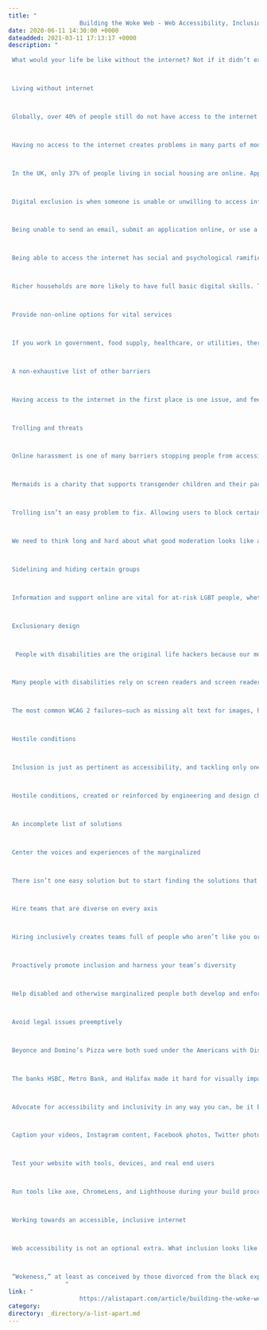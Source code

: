 ```yaml
---
title: "
					Building the Woke Web - Web Accessibility, Inclusion &#038; Social Justice				"
date: 2020-06-11 14:30:00 +0000
dateadded: 2021-03-11 17:13:17 +0000
description: "
					
 What would your life be like without the internet? Not if it didn’t exist at all, but if you were locked out of it? Would your days be different? Unrecognizable, even? Keeping your answers to that in mind, do you think access to the internet is a human right? Do we need to be able to access it to fully participate in modern society? To answer “yes” to these questions would have been unthinkable 20 years ago. 



 Living without internet 



 Globally, over 40% of people still do not have access to the internet. That lack of access and the issues it creates have helped motivate digital equity initiatives like Tech Goes Home and the Good Things Foundation. 



 Having no access to the internet creates problems in many parts of modern life. In the UK, bank branches are closing, forcing many to do their banking online. Many utilities now require internet access to request or amend services, or get better deals. Civil services, such as registering to vote, are increasingly online. As this continues, people who have no access to broadband or who have limited access to mobile data fall behind—this often includes homeless people, elderly people, and those on low incomes who are already operating at a disadvantage. 



 In the UK, only 37% of people living in social housing are online. Approximately 1 in 5 adults with a disability in the UK have not used the internet recently, and they make up half of the people who have not accessed the internet in the last three months. Globally, the UN target for affordable mobile data is 2% of monthly income for 1GB data, and yet many countries are still nowhere near reaching this goal. Not having access to the internet is expensive, locking you out of essential services and a surfeit of helpful information. Giving people full access to the splendors and knowledge of the online world should be imperative for everyone who works on it. 



 Digital exclusion is when someone is unable or unwilling to access information and services online. In the UK, 10% of the adult population was digitally excluded in 2018. The number of people in the UK lacking basic digital skills is decreasing, but in 2018, 8% of adults in the UK (4.3 million people) were estimated to have zero basic digital skills, which means they are unable to do things like buy items online, verify information, or send an email. Women are more likely to have no basic digital skills.&nbsp; 



 Being unable to send an email, submit an application online, or use a government site is a huge barrier to civic and societal engagement. Shopping in person, rather than online, can mean you are consistently overcharged for your purchase by as much as 13%. Not knowing how to use computers can mean you earn less in the first place. Not being able to use the internet can mean that you spend more time doing tasks such as registering to vote, paying council tax in the UK, or researching your next holiday.&nbsp; 



 Being able to access the internet has social and psychological ramifications too. Loneliness is well documented as a risk factor for a number of health issues, as well as early death. Being online can help you feel less alone. Half of all people with disabilities surveyed report feeling lonely in the UK, and a quarter of them are lonely every day. People with disabilities are more likely to be a captive audience to apps and websites using their data inappropriately or engaging in other unethical practices. This may be because they rely on a particular site to interact with other people with disabilities, because they lack the tools to visit other sites, or lack other suitable websites or apps to use. 



 Richer households are more likely to have full basic digital skills. The UK Office for National Statistics found that people without basic digital skills are three times as likely to be in low-income bands. In 2018, 12% of 11-to-18-year-olds had no broadband access on a tablet or computer, which 68% of them said made it difficult to do homework. Further, households in which one or more of their members have a disability make up half of those living in poverty in the UK. 



 Provide non-online options for vital services 



 If you work in government, food supply, healthcare, or utilities, there is no excuse for not providing offline options. In doing so you are excluding some of the most marginalized people. The internet is amazing, but it is not the only way to share information. 



 A non-exhaustive list of other barriers 



 Having access to the internet in the first place is one issue, and feeling welcome, or even safe is quite another. Even when your broadband connection is as good as can be hoped for, there are many other ways you can be discouraged or stopped from using the internet. 



 Trolling and threats 



 Online harassment is one of many barriers stopping people from accessing the internet. Diane Abbott, the first black woman Member of Parliament (MPs) in the UK, received almost half (45.14%) of all abusive tweets sent to female MPs in the run-up to the 2017 General Election that decided how voters would be represented in Parliament and which party would govern. Black and Asian women MPs got 35% more abusive tweets than white women MPs. The abuse directed at Dianne Abott amounted to 10 times as much as was received by any other female MP, according to an Amnesty International study. 



 Mermaids is a charity that supports transgender children and their parents in the UK. Their CEO Susie Green—herself the parent of a transgender child—has been targeted with abuse and threats. The rise in abusive and threatening comments led to Mermaids’ Twitter account having to block up to 20 accounts a day. 



 Trolling isn’t an easy problem to fix. Allowing users to block certain words and hide certain replies on Twitter is a start, but listening to people from marginalized backgrounds and their complaints and ideas would be another critical place to begin.&nbsp; 



 We need to think long and hard about what good moderation looks like and what guidelines work in online spaces to ensure those accessing them don’t have to wade through a tide of bigotry. 



 Sidelining and hiding certain groups 



 Information and support online are vital for at-risk LGBT people, whether to help them escape dangerous situations, access support, or find community. Yet in schools, words relating to LGBT issues are often blocked. On YouTube, videos relating to LGBT issues are demonetized, age-restricted, or even removed. This isn’t because the content is sexually explicit or not safe for work. It’s just discrimination. TikTok recently admitted it actively discriminates against certain kinds of users—namely the fat, queer, disabled, low-income, and “ugly”—in certain feeds, under the guise of paternalistic protection from bullying. 



 Exclusionary design 



  People with disabilities are the original life hackers because our motivation is so high. If we don’t hack we often go without.  Liz Jackson, “Designing for Inclusivity”



 Many people with disabilities rely on screen readers and screen reader compatible sites to use the internet. Screen readers can be prohibitively expensive; while there are free options, one of the most popular screen readers at the time of writing costs nearly $1200 for a professional license. Even with incredible innovation coming from within the disabled community, there’s more that everyone else can do. In their February 2020 evaluation, WebAIM found that 98.1% of the top million websites had detectable WCAG (Web Content Accessibility Guidelines) 2 errors. 



 The most common WCAG 2 failures—such as missing alt text for images, having empty links, and missing form labels—would be relatively simple to fix. Because they’re shared among most websites, concentrating on fixing them would have a huge overall benefit for the internet. But as long as web accessibility standards are applied without rigor, aspects of a vast number of sites remain inaccessible even once users have a screen reader or other assistive technology. 



 Hostile conditions 



 Inclusion is just as pertinent as accessibility, and tackling only one side of the equation will leave some people just as locked out. Accessibility without inclusion is not real accessibility. The curb cut effect, wherein improving access for people with disabilities improves access for all, isn’t the only reason to increase web accessibility. We have a moral responsibility as tech workers to use any privilege we may have to facilitate, respond to, and support the efforts of marginalized people who are working to carve out accessible spaces for themselves. 



 Hostile conditions, created or reinforced by engineering and design choices, make being on the internet harder for people who are queer, of color, or disabled. They make it more difficult to access life-saving spaces, social spaces, and civic spaces—both on and offline. Thorough accessibility and real inclusion are the solutions to these problems. To survive, marginalized people must work both against and through the abuse and accessibility issues they face on online platforms, whereas everyone else gets to use the internet as they wish. This replicates the injustices of offline in the online world. 



 An incomplete list of solutions 



 Center the voices and experiences of the marginalized 



 There isn’t one easy solution but to start finding the solutions that are possible we need to center the voices and experiences of the marginalized. Marginalized people with insights to share aren’t hard to find when you start listening. They are your next users, your future developers, your fledgling marketing team. Excluding them reduces your options, your appeal, and your breadth of ideas. 



 Hire teams that are diverse on every axis 



 Hiring inclusively creates teams full of people who aren’t like you or each other. And those kinds of teams build better products, bring better ideas to the table, and better reflect the user base of the majority of products. It is important to remember that diversity isn’t just about race or hiring women; there are neurodiverse people, people with physical disabilities, people of other genders, people from various backgrounds, and many other marginalizations than could be listed here. 



 Proactively promote inclusion and harness your team’s diversity 



 Help disabled and otherwise marginalized people both develop and enforce policies and practices that protect them and allow them to thrive. If there are no disabled people, or otherwise marginalized or underrepresented people on your team, take a hard look at your hiring practices, your work culture, even the layout of your office. If you can’t find these problems, hire experts. Pay specialist consultants and recruiters to root out the problems. This is an investment that makes moral, logical, and business sense. The inclusive team you build will be able to spot potential issues in a way that a squad of people who pattern match to narrow ideas of what a tech worker should look and behave like never would. Create a culture where the marginalized members of your team feel supported, feel heard, and are buoyed through their work with a sense of safety in their workplace. 



 Avoid legal issues preemptively 



 Beyonce and Domino’s Pizza were both sued under the Americans with Disabilities Act, which contains provisions to force the companies involved to change their websites. Beyonce’s case is still in progress, but Domino’s both lost their suit and had their appeal tossed out. Both cases were about visually impaired people being unable to access their sites and complete purchases. Accessibility is often seen as a costly detour from the “real work” of building projects, but that has never and will never be true. You want users, and users of all stripes want to use your products. 



 The banks HSBC, Metro Bank, and Halifax made it hard for visually impaired users to access all of their services online. When HSBC was told they had made it difficult for a user with visual impairments to access bank statements, they replied, “don’t worry, we’ll send you a video.” The Equality Act 2010 in the UK means that these users can sue. In addition to serving the far more important goal of providing people with disabilities equal access, embracing inclusive design from the outset would have saved these companies time while enhancing their trust among the public rather than putting it at risk. Fixing the content is usually much cheaper for the organization than fighting the matter in court. 



 Advocate for accessibility and inclusivity in any way you can, be it big or small 



 Caption your videos, Instagram content, Facebook photos, Twitter photos, conference and meetup talks, etc. Make information needed to access your product or service available in multiple formats. Speak up against problems in your workplace; if an internal hiring tool is hard for you to use, it is hard for others. If one of your websites has errors from WCAG 2’s list, advocate for taking time to fix it. If the gender options available on forms are “man,” “woman,” and “other,” speak up yourself, tell your manager, question whether you need to collect gender information at all. Don’t stay silent. 



 Test your website with tools, devices, and real end users 



 Run tools like axe, ChromeLens, and Lighthouse during your build processes. Do manual testing with the actual devices that are used by your end-users, and test with real users with access requirements. If you’re a team of one or a few, ensure that you run these tools from MVP to finished product—the errors that are the easiest to catch and fix will mostly be caught by automated tools, and they are a great start for learning more about accessibility. Websites such as The A11y Project compile resources, and there are other websites, Slack groups, Twitter accounts, and newsletters that are also incredibly helpful for answering any questions. The automated tools will give you the keywords to search for. 



 Working towards an accessible, inclusive internet 



 Web accessibility is not an optional extra. What inclusion looks like in practice will depend on your products, your users, and what you intend to achieve, but for it to be real and meaningful in any context, it cannot be an afterthought. Engineering that makes inclusion an afterthought is engineering that operates without morality and in doing so actively enacts harm. The fact that this kind of engineering is commonplace on the internet doesn’t make it OK. It just highlights that the way we have built the web is fundamentally broken. We can do better. 



 “Wokeness,” at least as conceived by those divorced from the black experience and AAVE, isn’t a great concept. The way it is used in popular culture makes it sound as if being a good person is a switch you flip on and off; you’re woke or ’sleep. But wokeness is not the end state, it’s the beginning of a journey. All the tenets of intersectional feminism, web accessibility, and diversity and inclusion are inextricably tied up in making the web a better place, for all and by all. Access to the internet is essential. Staying woke, and acting on that wokeness, is what will lead us to a better internet for everyone. 
				"
link: "
					https://alistapart.com/article/building-the-woke-web/				"
category:
directory: _directory/a-list-apart.md
---
```

